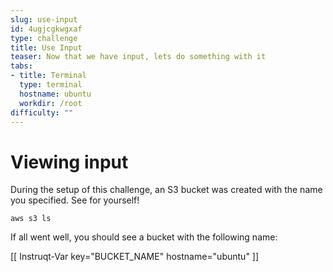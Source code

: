 ```yaml
---
slug: use-input
id: 4ugjcgkwgxaf
type: challenge
title: Use Input
teaser: Now that we have input, lets do something with it
tabs:
- title: Terminal
  type: terminal
  hostname: ubuntu
  workdir: /root
difficulty: ""
---
```

Viewing input
===

During the setup of this challenge, an S3 bucket was created with the name you specified.
See for yourself!

```
aws s3 ls
```

If all went well, you should see a bucket with the following name:

[[ Instruqt-Var key="BUCKET_NAME" hostname="ubuntu" ]]